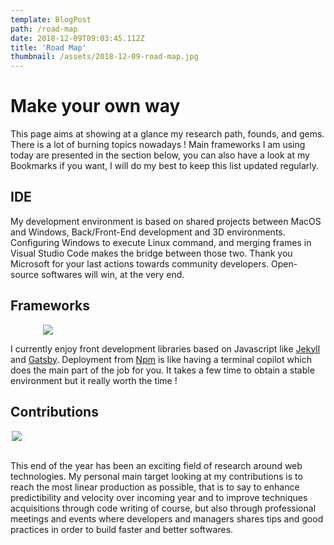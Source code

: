 ```yaml
---
template: BlogPost
path: /road-map
date: 2018-12-09T09:03:45.112Z
title: 'Road Map'
thumbnail: /assets/2018-12-09-road-map.jpg
---
```


# Make your own way

This page aims at showing at a glance my research path, founds, and gems. 
There is a lot of burning topics nowadays ! 
Main frameworks I am using today are presented in the section below, you can also have a look at my Bookmarks if you want, I will do my best to keep this list updated regularly.

## IDE

My development environment is based on shared projects between MacOS and Windows, Back/Front-End development and 3D environments. Configuring Windows to execute Linux command, and merging frames in Visual Studio Code makes the bridge between those two. Thank you Microsoft for your last actions towards community developers. Open-source softwares will win, at the very end.

## Frameworks

<div class="custom-images" style="width: 400px; margin: auto;">
	<img src="/assets/2018-12-09-road-map-brainstorming.png">
</div>

I currently enjoy front development libraries based on Javascript like [Jekyll](https://jekyllrb.com/) and [Gatsby](https://www.gatsbyjs.org/). Deployment from [Npm](https://www.npmjs.com/) is like having a terminal copilot which does the main part of the job for you. It takes a few time to obtain a stable environment but it really worth the time !

## Contributions

<div class="custom-images" style="width: 500px; margin: auto;">
	<img src="/assets/2018-12-09-road-map-personal-contributions.png">
</div>

<br/>

This end of the year has been an exciting field of research around web technologies. My personal main target looking at my contributions is to reach the most linear production as possible, that is to say to enhance predictibility and velocity over incoming year and to improve techniques acquisitions through code writing of course, but also through professional meetings and events where developers and managers shares tips and good practices in order to build faster and better softwares.
